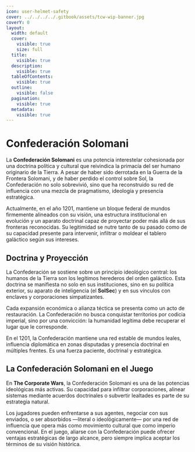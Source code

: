 ```yaml
---
icon: user-helmet-safety
cover: ../../../../.gitbook/assets/tcw-wip-banner.jpg
coverY: 0
layout:
  width: default
  cover:
    visible: true
    size: full
  title:
    visible: true
  description:
    visible: true
  tableOfContents:
    visible: true
  outline:
    visible: false
  pagination:
    visible: true
  metadata:
    visible: true
---
```


# Confederación Solomani

La **Confederación Solomani** es una potencia interestelar cohesionada por una doctrina política y cultural que reivindica la primacía del ser humano originario de la Tierra. A pesar de haber sido derrotada en la Guerra de la Frontera Solomani, y de haber perdido el control sobre Sol, la Confederación no solo sobrevivió, sino que ha reconstruido su red de influencia con una mezcla de pragmatismo, ideología y presencia estratégica.

Actualmente, en el año 1201, mantiene un bloque federal de mundos firmemente alineados con su visión, una estructura institucional en evolución y un aparato doctrinal capaz de proyectar poder más allá de sus fronteras reconocidas. Su legitimidad se nutre tanto de su pasado como de su capacidad presente para intervenir, infiltrar o moldear el tablero galáctico según sus intereses.

## Doctrina y Proyección

La Confederación se sostiene sobre un principio ideológico central: los humanos de la Tierra son los legítimos herederos del orden galáctico. Esta doctrina se manifiesta no solo en sus instituciones, sino en su política exterior, su aparato de inteligencia (el **SolSec**) y en sus vínculos con enclaves y corporaciones simpatizantes.

Cada expansión económica o alianza téctica se presenta como un acto de restauración. La Confederación no busca conquistar territorios por codicia imperial, sino por una convicción: la humanidad legítima debe recuperar el lugar que le corresponde.

En el 1201, la Confederación mantiene una red estable de mundos leales, influencia diplomática en zonas disputadas y presencia doctrinal en múltiples frentes. Es una fuerza paciente, doctrinal y estratégica.

## La Confederación Solomani en el Juego

En **The Corporate Wars**, la Confederación Solomani es una de las potencias ideológicas más activas. Su capacidad para infiltrar corporaciones, alinear sistemas mediante acuerdos doctrinales o subvertir lealtades es parte de su estrategia natural.

Los jugadores pueden enfrentarse a sus agentes, negociar con sus enviados, o ser absorbidos —literal o ideológicamente— por una red de influencia que opera más como movimiento cultural que como imperio convencional. En el juego, aliarse con la Confederación puede ofrecer ventajas estratégicas de largo alcance, pero siempre implica aceptar los términos de su visión histórica.
